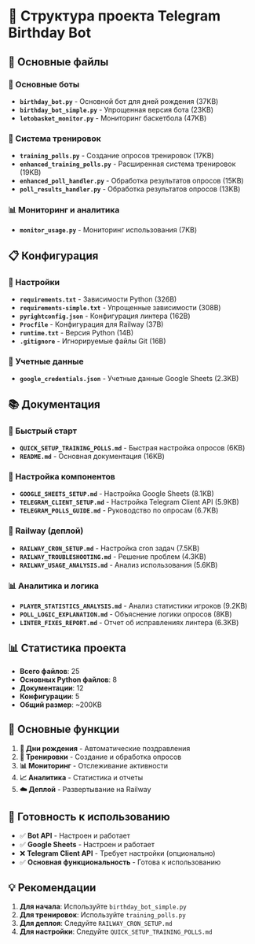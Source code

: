 # 🏀 Структура проекта Telegram Birthday Bot

## 📁 Основные файлы

### 🤖 Основные боты
- **`birthday_bot.py`** - Основной бот для дней рождения (37KB)
- **`birthday_bot_simple.py`** - Упрощенная версия бота (23KB)
- **`letobasket_monitor.py`** - Мониторинг баскетбола (47KB)

### 🏀 Система тренировок
- **`training_polls.py`** - Создание опросов тренировок (17KB)
- **`enhanced_training_polls.py`** - Расширенная система тренировок (19KB)
- **`enhanced_poll_handler.py`** - Обработка результатов опросов (15KB)
- **`poll_results_handler.py`** - Обработка результатов опросов (13KB)

### 📊 Мониторинг и аналитика
- **`monitor_usage.py`** - Мониторинг использования (7KB)

## 📋 Конфигурация

### 🔧 Настройки
- **`requirements.txt`** - Зависимости Python (326B)
- **`requirements-simple.txt`** - Упрощенные зависимости (308B)
- **`pyrightconfig.json`** - Конфигурация линтера (162B)
- **`Procfile`** - Конфигурация для Railway (37B)
- **`runtime.txt`** - Версия Python (14B)
- **`.gitignore`** - Игнорируемые файлы Git (16B)

### 🔐 Учетные данные
- **`google_credentials.json`** - Учетные данные Google Sheets (2.3KB)

## 📚 Документация

### 🚀 Быстрый старт
- **`QUICK_SETUP_TRAINING_POLLS.md`** - Быстрая настройка опросов (6KB)
- **`README.md`** - Основная документация (16KB)

### 🔧 Настройка компонентов
- **`GOOGLE_SHEETS_SETUP.md`** - Настройка Google Sheets (8.1KB)
- **`TELEGRAM_CLIENT_SETUP.md`** - Настройка Telegram Client API (5.9KB)
- **`TELEGRAM_POLLS_GUIDE.md`** - Руководство по опросам (6.7KB)

### 🚂 Railway (деплой)
- **`RAILWAY_CRON_SETUP.md`** - Настройка cron задач (7.5KB)
- **`RAILWAY_TROUBLESHOOTING.md`** - Решение проблем (4.3KB)
- **`RAILWAY_USAGE_ANALYSIS.md`** - Анализ использования (5.6KB)

### 📊 Аналитика и логика
- **`PLAYER_STATISTICS_ANALYSIS.md`** - Анализ статистики игроков (9.2KB)
- **`POLL_LOGIC_EXPLANATION.md`** - Объяснение логики опросов (8KB)
- **`LINTER_FIXES_REPORT.md`** - Отчет об исправлениях линтера (6.3KB)

## 📊 Статистика проекта

- **Всего файлов**: 25
- **Основных Python файлов**: 8
- **Документации**: 12
- **Конфигурации**: 5
- **Общий размер**: ~200KB

## 🎯 Основные функции

1. **🎂 Дни рождения** - Автоматические поздравления
2. **🏀 Тренировки** - Создание и обработка опросов
3. **📊 Мониторинг** - Отслеживание активности
4. **📈 Аналитика** - Статистика и отчеты
5. **☁️ Деплой** - Развертывание на Railway

## 🚀 Готовность к использованию

- ✅ **Bot API** - Настроен и работает
- ✅ **Google Sheets** - Настроен и работает  
- ❌ **Telegram Client API** - Требует настройки (опционально)
- ✅ **Основная функциональность** - Готова к использованию

## 💡 Рекомендации

1. **Для начала**: Используйте `birthday_bot_simple.py`
2. **Для тренировок**: Используйте `training_polls.py`
3. **Для деплоя**: Следуйте `RAILWAY_CRON_SETUP.md`
4. **Для настройки**: Следуйте `QUICK_SETUP_TRAINING_POLLS.md`
